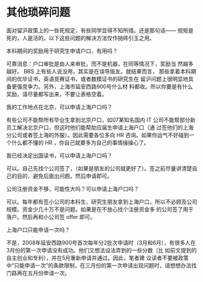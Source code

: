 # 其他琐碎问题

面对留沪政策上的一些死规定，有些同学显得不知所措。还是那句话—— 规矩是死的，人是活的。以下这些问题的解决方法仅作抛砖引玉之用。

本科期间的奖励用于研究生申请户口，有用吗？

可靠消息：户口审批是由人来审批，而不是机器，在同等情况下，奖励当 然越多越好。 BBS 上有些人说没用，其实是在误导版友。就结果而言， 那些拿着本科期间的优毕证书，英语竞赛证书，或者数模证书的研究生在 留沪问题上很明显地具备更强竞争力。另外，上海市延安西路900号什么材 料都收。所以你要是有什么奖励，请尽量都写出来，不要让表格空着。

我的工作地点在北京，可以申请上海户口吗？

有些公司不能帮所有毕业生拿到北京户口，如07某知名国内 IT 公司不能帮部分新员工解决北京户口，但这时他们能帮助应届生申请上海户口（通 过签他们的上海分公司或者签上海的外服）。因此需要各位多向 HR 咨询。如果你运气不好碰到一个什么都不懂的 HR ，你自己就要多为自己的事情操操心了。

我已经决定出国读书，可以申请上海户口吗？

可以。自己先找个公司签了，（如果是朋友的公司就更好了）。签之前尽量讲清楚自己的目的，避免后面出问题。然后申请即可。

公司注册资金不够，可能性大吗？可以申请上海户口吗？

可以。每年都有签小公司的本科生、研究生朋友拿到上海户口，所以不必顾及公司规模。资金少几十万不是问题。如果是在不放心找个注册资金多 的公司签了用于落户。然后再和小公司签 offer 即可。

上海户口只能申请一次吗？

不是，2008年延安西路900号首次每年分2批次申请时（3月和6月），有很多人在3月份的第一次申请没有成功。他们又想法设法弄到的一些分数（比 如前文提到的自主创业和专利），并在5月重新申请并通过。因此，笔者建 议读者不要被政策中“只能申请一次”的条款限制，在三月份的第一次申请出现问题时，请想想办法找门路再在五月份申请一次。

